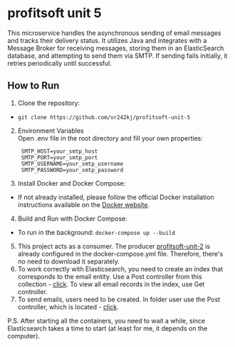 # profitsoft unit 5
This microservice handles the asynchronous sending of email messages and tracks their delivery status. It utilizes Java and integrates with a Message Broker for receiving messages, storing them in an ElasticSearch database, and attempting to send them via SMTP. If sending fails initially, it retries periodically until successful.
## How to Run 
1. Clone the repository:
- ```git clone https://github.com/vr242kj/profitsoft-unit-5```
2. Environment Variables   
   Open .env file in the root directory and fill your own properties:
   ```
    SMTP_HOST=your_smtp_host
    SMTP_PORT=your_smtp_port
    SMTP_USERNAME=your_smtp_username
    SMTP_PASSWORD=your_smtp_password
   ```
3. Install Docker and Docker Compose:   
- If not already installed, please follow the official Docker installation instructions available on the [Docker website](https://www.docker.com/get-started/).
4. Build and Run with Docker Compose:   
- To run in the background: ```docker-compose up --build```
5. This project acts as a consumer. The producer [profitsoft-unit-2](https://github.com/vr242kj/profitsoft-unit-2) is already configured in the docker-compose.yml file. Therefore, there's no need to download it separately.
6. To work correctly with Elasticsearch, you need to create an index that corresponds to the email entity. Use a Post controller from this collection - [click](https://elements.getpostman.com/redirect?entityId=15327265-144c6153-e763-43f5-b242-c0f803ddd77b&entityType=collection). To view all email records in the index, use Get controller.
7. To send emails, users need to be created. In folder user use the Post controller, which is located - [click](https://elements.getpostman.com/redirect?entityId=15327265-b611c88a-4a57-4f82-b6c8-38f3552c5a9a&entityType=collection).   

P.S. After starting all the containers, you need to wait a while, since Elasticsearch takes a time to start (at least for me, it depends on the computer).
